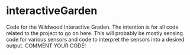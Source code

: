 # interactiveGarden
Code for the Wildwood Interactive Graden. The intention is for all 
code related to the project to go on here. This will probably be 
mostly sensing code for various sensors and code to interpret the
sensors into a desired output. COMMENT YOUR CODE!
